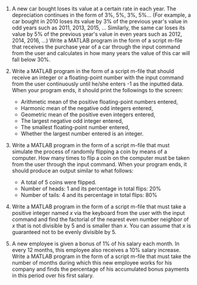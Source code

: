 1. A new car bought loses its value at a certain rate in each year. The depreciation continues in the form of 3%, 5%, 3%, 5%... (For example, a car bought in 2010 loses its value by 3% of the previous year's value in odd years such as 2011, 2013, 2015, ... Similarly, the same car loses its value by 5% of the previous year's value in even years such as 2012, 2014, 2016, ...) Write a MATLAB program in the form of a script m-file that receives the purchase year of a car through the input command from the user and calculates in how many years the value of this car will fall below 30%.

2. Write a MATLAB program in the form of a script m-file that should receive an integer or a floating-point number with the input command from the user continuously until he/she enters -1 as the inputted data. When your program ends, it should print the followings to the screen:
   - Arithmetic mean of the positive floating-point numbers entered,
   - Harmonic mean of the negative odd integers entered,
   - Geometric mean of the positive even integers entered,
   - The largest negative odd integer entered,
   - The smallest floating-point number entered,
   - Whether the largest number entered is an integer.

3. Write a MATLAB program in the form of a script m-file that must simulate the process of randomly flipping a coin by means of a computer. How many times to flip a coin on the computer must be taken from the user through the input command. When your program ends, it should produce an output similar to what follows:
   - A total of 5 coins were flipped.
   - Number of heads: 1 and its percentage in total flips: 20%
   - Number of tails: 4 and its percentage in total flips: 80%

4. Write a MATLAB program in the form of a script m-file that must take a positive integer named $x$ via the keyboard from the user with the input command and find the factorial of the nearest even number neighbor of $x$ that is not divisible by 5 and is smaller than $x$. You can assume that $x$ is guaranteed not to be evenly divisible by 5.

5. A new employee is given a bonus of 1% of his salary each month. In every 12 months, this employee also receives a 10% salary increase. Write a MATLAB program in the form of a script m-file that must take the number of months during which this new employee works for his company and finds the percentage of his accumulated bonus payments in this period over his first salary.
